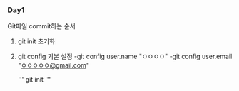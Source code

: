 ### Day1

Git파일 commit하는 순서
1. git init 초기화
2. git config 기본 설정
    -git config user.name "ㅇㅇㅇㅇ"
    -git config user.email "ㅇㅇㅇㅇㅇ@gmail.com"

   '''
git init
   '''

